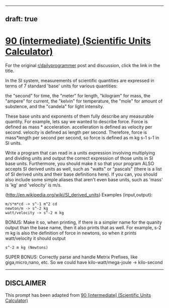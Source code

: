 ---
draft: true
----

# [90 (intermediate) (Scientific Units Calculator)](https://www.reddit.com/r/dailyprogrammer/comments/ynw65/8222012_challenge_90_intermediate_scientific/)

For the original [r/dailyprogrammer](https://www.reddit.com/r/dailyprogrammer/) post and discussion, click the link in the title.

In the SI system, measurements of scientific quantities are expressed in terms of 7 standard 'base' units for various quantities:

the "second" for time, the "meter" for length, "kilogram" for mass, the "ampere" for current, the "kelvin" for temperature, the "mole" for amount of substence, and the
"candela" for light intensity.

These base units and exponents of them fully describe any measurable quantity. For example, lets say we wanted to describe force.  Force is defined as mass * acceleration.
accelleration is defined as velocity per second.  velocity is defined as length per second.   Therefore, force is mass*length per second per second, so force is defined as 
m kg s-1 s-1 in SI units.

Write a program that can read in a units expression involving multiplying and dividing units and output the correct expression of those units in SI base units.  Furthermore, you should make it so that your program ALSO accepts SI derived units as well, such as "watts" or "pascals" (there is a list of SI derived units and their base definitions here).  If you can, you should also include some simple aliases that aren't even base units, such as 'mass' is 'kg' and 'velocity' is m/s.

(http://en.wikipedia.org/wiki/SI_derived_units)
Examples (input,output):


```
m/s*m*cd -> s^-1 m^2 cd
newton/m -> s^-2 kg
watt/velocity -> s^-2 m kg
```
BONUS:  Make it so, when printing, if there is a simpler name for the quanity output than the base name, then it also prints that as well.  For example, s-2 m kg is also
the definition of force in newtons, so when it prints watt/velocity it should output


```
s^-2 m kg (Newtons)
```
SUPER BONUS:  Correctly parse and handle Metrix Prefixes, like giga,micro,nano, etc.  So we could have
     kilo-watt/mega-joule -> kilo-second


----
## **DISCLAIMER**
This prompt has been adapted from [90 [intermediate] (Scientific Units Calculator)](https://www.reddit.com/r/dailyprogrammer/comments/ynw65/8222012_challenge_90_intermediate_scientific/
)
